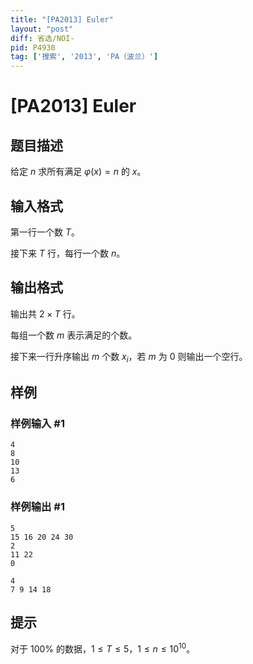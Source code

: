 ```yaml
---
title: "[PA2013] Euler"
layout: "post"
diff: 省选/NOI-
pid: P4930
tag: ['搜索', '2013', 'PA（波兰）']
---
```

# [PA2013] Euler
## 题目描述

给定 $n$ 求所有满足 $\varphi(x)=n$ 的 $x$。
## 输入格式

第一行一个数 $T$。

接下来 $T$ 行，每行一个数 $n$。
## 输出格式

输出共 $2\times T$ 行。

每组一个数 $m$ 表示满足的个数。

接下来一行升序输出 $m$ 个数 $x_i$，若 $m$ 为 $0$ 则输出一个空行。
## 样例

### 样例输入 #1
```
4
8
10
13
6
```
### 样例输出 #1
```
5
15 16 20 24 30
2
11 22
0

4
7 9 14 18
```
## 提示

对于 $100\%$ 的数据，$1\le T\le 5$，$1\le n\le 10^{10}$。
